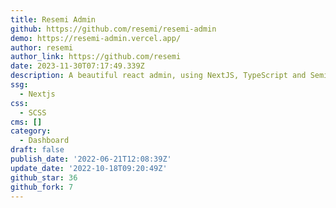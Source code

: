 ```yaml
---
title: Resemi Admin
github: https://github.com/resemi/resemi-admin
demo: https://resemi-admin.vercel.app/
author: resemi
author_link: https://github.com/resemi
date: 2023-11-30T07:17:49.339Z
description: A beautiful react admin, using NextJS, TypeScript and SemiDesign.
ssg:
  - Nextjs
css:
  - SCSS
cms: []
category:
  - Dashboard
draft: false
publish_date: '2022-06-21T12:08:39Z'
update_date: '2022-10-18T09:20:49Z'
github_star: 36
github_fork: 7
---
```

